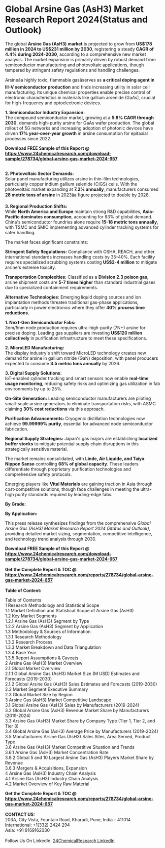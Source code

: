 <h1>Global Arsine Gas (AsH3) Market Research Report 2024(Status and Outlook)</h1><p>The global <strong>Arsine Gas (AsH3) market</strong> is projected to grow from <strong>US$178 million in 2024 to US$231 million by 2030</strong>, registering a steady <strong>CAGR of 4.4% during 2024-2030</strong>, according to a comprehensive new market analysis. The market expansion is primarily driven by robust demand from semiconductor manufacturing and photovoltaic applications, though tempered by stringent safety regulations and handling challenges.</p><p>Arsineâa highly toxic, flammable gasâserves as <strong>a critical doping agent in III-V semiconductor production</strong> and finds increasing utility in solar cell manufacturing. Its unique chemical properties enable precise control of electronic characteristics in materials like gallium arsenide (GaAs), crucial for high-frequency and optoelectronic devices.</p><p><strong>1. Semiconductor Industry Expansion:</strong><br>
The compound semiconductor market, growing at a <strong>5.8% CAGR through 2030</strong>, demands high-purity arsine for GaAs wafer production. The global rollout of 5G networks and increasing adoption of photonic devices have driven <strong>17% year-over-year growth</strong> in arsine consumption for epitaxial processes since 2022.</p><div><b>Download FREE Sample of this Report @ 
            <a href="https://www.24chemicalresearch.com/download-sample/278734/global-arsine-gas-market-2024-657">
            https://www.24chemicalresearch.com/download-sample/278734/global-arsine-gas-market-2024-657</a></b></div><br><p><strong>2. Photovoltaic Sector Demands:</strong><br>
Solar panel manufacturing utilizes arsine in thin-film technologies, particularly copper indium gallium selenide (CIGS) cells. With the photovoltaic market expanding at <strong>7.2% annually</strong>, manufacturers consumed <strong>28 metric tons of arsine</strong> in 2023âa figure projected to double by 2028.</p><p><strong>3. Regional Production Shifts:</strong><br>
While <strong>North America and Europe</strong> maintain strong R&amp;D capabilities, <strong>Asia-Pacific dominates consumption</strong>, accounting for 63% of global demand. China's semiconductor foundries alone require <strong>15-18 metric tons annually</strong>, with TSMC and SMIC implementing advanced cylinder tracking systems for safer handling.</p><p>The market faces significant constraints:</p><p><strong>Stringent Safety Regulations:</strong> Compliance with OSHA, REACH, and other international standards increases handling costs by 35-40%. Each facility requires specialized scrubbing systems costing <strong>US$2-4 million</strong> to mitigate arsine's extreme toxicity.</p><p><strong>Transportation Complexities:</strong> Classified as a <strong>Division 2.3 poison gas</strong>, arsine shipment costs are <strong>5-7 times higher</strong> than standard industrial gases due to specialized containment requirements.</p><p><strong>Alternative Technologies:</strong> Emerging liquid doping sources and ion implantation methods threaten traditional gas-phase applications, particularly in power electronics where they offer <strong>40% process time reductions</strong>.</p><p><strong>1. Next-Gen Semiconductor Fabs:</strong><br>
3nm/5nm node production requires ultra-high-purity (7N+) arsine for precise doping. Leading gas suppliers are investing <strong>US$120 million collectively</strong> in purification infrastructure to meet these specifications.</p><p><strong>2. MicroLED Manufacturing:</strong><br>
The display industry's shift toward MicroLED technology creates new demand for arsine in gallium nitride (GaN) deposition, with panel producers expected to consume <strong>3.5 metric tons annually</strong> by 2026.</p><p><strong>3. Digital Supply Solutions:</strong><br>
IoT-enabled cylinder tracking and smart sensors now enable <strong>real-time usage monitoring</strong>, reducing safety risks and optimizing gas utilization in fab environments by up to 25%.</p><p><strong>On-Site Generation:</strong> Leading semiconductor manufacturers are piloting small-scale arsine generators to eliminate transportation risks, with ASMC claiming <strong>30% cost reductions</strong> via this approach.</p><p><strong>Purification Advancements:</strong> Cryogenic distillation technologies now achieve <strong>99.99999% purity</strong>, essential for advanced node semiconductor fabrication.</p><p><strong>Regional Supply Strategies:</strong> Japan's gas majors are establishing <strong>localized buffer stocks</strong> to mitigate potential supply chain disruptions in this strategically sensitive material.</p><p>The market remains consolidated, with <strong>Linde, Air Liquide, and Taiyo Nippon Sanso</strong> controlling <strong>68% of global capacity</strong>. These leaders differentiate through proprietary purification technologies and comprehensive safety protocols.</p><p>Emerging players like <strong>Vital Materials</strong> are gaining traction in Asia through cost-competitive solutions, though face challenges in meeting the ultra-high purity standards required by leading-edge fabs.</p><p><strong>By Grade:</strong>
		</p><p><strong>By Application:</strong>
		</p><p>This press release synthesizes findings from the comprehensive <em>Global Arsine Gas (AsH3) Market Research Report 2024 (Status and Outlook)</em>, providing detailed market sizing, segmentation, competitive intelligence, and technology trend analysis through 2030.</p><div><b>Download FREE Sample of this Report @ 
            <a href="https://www.24chemicalresearch.com/download-sample/278734/global-arsine-gas-market-2024-657">
            https://www.24chemicalresearch.com/download-sample/278734/global-arsine-gas-market-2024-657</a></b></div><br><div><b>Get the Complete Report & TOC @ 
            <a href="https://www.24chemicalresearch.com/reports/278734/global-arsine-gas-market-2024-657">
            https://www.24chemicalresearch.com/reports/278734/global-arsine-gas-market-2024-657</a></b></div><br>
            <b>Table of Content:</b><p>Table of Contents<br />
1 Research Methodology and Statistical Scope<br />
1.1 Market Definition and Statistical Scope of Arsine Gas (AsH3)<br />
1.2 Key Market Segments<br />
1.2.1 Arsine Gas (AsH3) Segment by Type<br />
1.2.2 Arsine Gas (AsH3) Segment by Application<br />
1.3 Methodology & Sources of Information<br />
1.3.1 Research Methodology<br />
1.3.2 Research Process<br />
1.3.3 Market Breakdown and Data Triangulation<br />
1.3.4 Base Year<br />
1.3.5 Report Assumptions & Caveats<br />
2 Arsine Gas (AsH3) Market Overview<br />
2.1 Global Market Overview<br />
2.1.1 Global Arsine Gas (AsH3) Market Size (M USD) Estimates and Forecasts (2019-2030)<br />
2.1.2 Global Arsine Gas (AsH3) Sales Estimates and Forecasts (2019-2030)<br />
2.2 Market Segment Executive Summary<br />
2.3 Global Market Size by Region<br />
3 Arsine Gas (AsH3) Market Competitive Landscape<br />
3.1 Global Arsine Gas (AsH3) Sales by Manufacturers (2019-2024)<br />
3.2 Global Arsine Gas (AsH3) Revenue Market Share by Manufacturers (2019-2024)<br />
3.3 Arsine Gas (AsH3) Market Share by Company Type (Tier 1, Tier 2, and Tier 3)<br />
3.4 Global Arsine Gas (AsH3) Average Price by Manufacturers (2019-2024)<br />
3.5 Manufacturers Arsine Gas (AsH3) Sales Sites, Area Served, Product Type<br />
3.6 Arsine Gas (AsH3) Market Competitive Situation and Trends<br />
3.6.1 Arsine Gas (AsH3) Market Concentration Rate<br />
3.6.2 Global 5 and 10 Largest Arsine Gas (AsH3) Players Market Share by Revenue<br />
3.6.3 Mergers & Acquisitions, Expansion<br />
4 Arsine Gas (AsH3) Industry Chain Analysis<br />
4.1 Arsine Gas (AsH3) Industry Chain Analysis<br />
4.2 Market Overview of Key Raw Material</p><div><b>Get the Complete Report & TOC @ 
            <a href="https://www.24chemicalresearch.com/reports/278734/global-arsine-gas-market-2024-657">
            https://www.24chemicalresearch.com/reports/278734/global-arsine-gas-market-2024-657</a></b></div><br><b>CONTACT US:</b><br>
            203A, City Vista, Fountain Road, Kharadi, Pune, India - 411014<br>
            International: +1(332) 2424 294<br>
            Asia: +91 9169162030 <br><br>
            Follow Us On LinkedIn: <a href="https://www.linkedin.com/company/24chemicalresearch/">24ChemicalResearch LinkedIn</a>